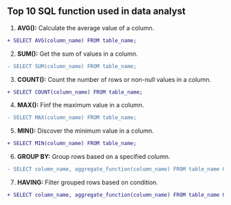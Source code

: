 ## Top 10 SQL function used in data analyst
1. **AVG():** Calculate the average value of a column.
  ```diff
+ SELECT AVG(column_name) FROM table_name;
```
2. **SUM():** Get the sum of values in a column.
```diff
- SELECT SUM(column_name) FROM table_name;
```
3. **COUNT():** Count the number of rows or non-null values in a column.
```diff
+ SELECT COUNT(column_name) FROM table_name;
```
4. **MAX():** Finf the maximum value in a column.
```diff
- SELECT MAX(column_name) FROM table_name;
```
5. **MIN():** Discover the minimum value in a column.
```diff
+ SELECT MIN(column_name) FROM table_name;
```
6. **GROUP BY:** Group rows based on a specified column.
```diff
- SELECT column_name, aggregate_function(column_name) FROM table_name GROUP BY column_name;
```
7. **HAVING:** Filter grouped rows based on condition.
```diff
+ SELECT column_name, aggregate_function(column_name) FROM table_name GROUP BY column_name HAVING condition;
``` 
                                                                                                                                                                                                                                                                                                                                                                                                                                                                                                                                                                         
